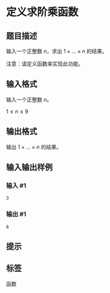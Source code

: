 # 定义求阶乘函数

## 题目描述

输入一个正整数 $n$，求出 $1 \times ... \times n$ 的结果。

注意：请定义函数来实现此功能。

## 输入格式

输入一个正整数 $n$。

$1 \leq n \leq 9$

## 输出格式

输出 $1 \times ... \times n$ 的结果。

## 输入输出样例

### 输入 #1

```
3
```

### 输出 #1

```
6
```

## 提示

## 标签
函数
